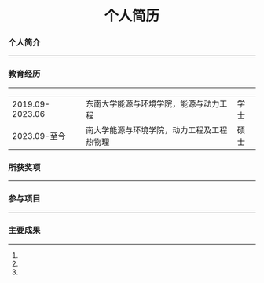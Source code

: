 # <center>个人简历</center>

### 个人简介
___


### 教育经历
___
<table frame=void border=0>
<tr>
    <td>2019.09-2023.06</td>
    <td>东南大学能源与环境学院，能源与动力工程</td>
    <td>学士</td>
</tr>
<tr>
    <td>2023.09-至今</td>
    <td>南大学能源与环境学院，动力工程及工程热物理</td>
    <td>硕士</td>
</tr>
</table>

### 所获奖项
___


### 参与项目
___


### 主要成果
___
1.
1.
1.
